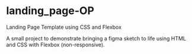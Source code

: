 # landing_page-OP
Landing Page Template using CSS and Flexbox

A small project to demonstrate bringing a figma sketch to life using HTML and CSS with Flexbox (non-responsive).
